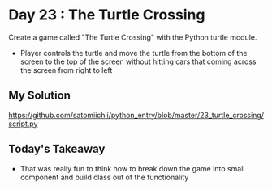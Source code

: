 # Day 23 : The Turtle Crossing

Create a game called "The Turtle Crossing" with the Python turtle module.

- Player controls the turtle and move the turtle from the bottom of the screen to the top of the screen without hitting cars that coming across the screen from right to left

## My Solution

https://github.com/satomiichii/python_entry/blob/master/23_turtle_crossing/script.py

## Today's Takeaway

- That was really fun to think how to break down the game into small component and build class out of the functionality